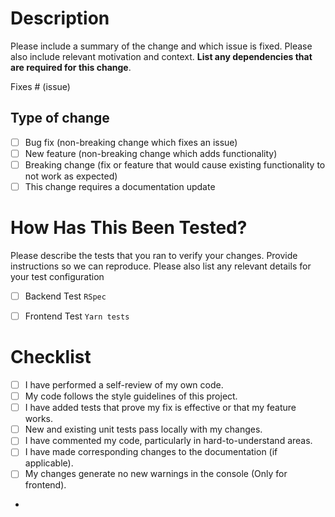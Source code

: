 # Description

Please include a summary of the change and which issue is fixed. Please also include relevant motivation and context. **List any dependencies that are required for this change**.

Fixes # (issue)

## Type of change


- [ ] Bug fix (non-breaking change which fixes an issue)
- [ ] New feature (non-breaking change which adds functionality)
- [ ] Breaking change (fix or feature that would cause existing functionality to not work as expected)
- [ ] This change requires a documentation update

# How Has This Been Tested?

Please describe the tests that you ran to verify your changes. Provide instructions so we can reproduce. Please also list any relevant details for your test configuration

- [ ] Backend Test `RSpec`
- [ ] Frontend Test `Yarn tests`


# Checklist

- [ ] I have performed a self-review of my own code.
- [ ] My code follows the style guidelines of this project.
- [ ] I have added tests that prove my fix is effective or that my feature works.
- [ ] New and existing unit tests pass locally with my changes.
- [ ] I have commented my code, particularly in hard-to-understand areas.
- [ ] I have made corresponding changes to the documentation (if applicable).
- [ ] My changes generate no new warnings in the console (Only for frontend).
-
